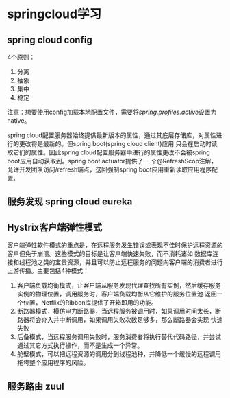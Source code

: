 # springcloud学习

## spring cloud config

4个原则：

1. 分离
2. 抽象
3. 集中
4. 稳定

注意：想要使用config加载本地配置文件，需要将*spring.profiles.active*设置为native。

spring cloud配置服务器始终提供最新版本的属性，通过其底层存储库，对属性进行的更改将是最新的。但spring boot(spring cloud client)应用
只会在启动时读取它们的属性。因此spring cloud配置服务器中进行的属性更改不会被spring boot应用自动获取到。spring boot actuator提供了
一个@RefreshScop注解，允许开发团队访问/refresh端点，这回强制spring boot应用重新读取应用程序配置。

## 服务发现 spring cloud eureka

## Hystrix客户端弹性模式

客户端弹性软件模式的重点是，在远程服务发生错误或表现不佳时保护远程资源的客户但免于崩溃。这些模式的目标是让客户端快速失败，而不消耗诸如
数据库连接和线程池之类的宝贵资源，并且可以防止远程服务的问题向客户端的消费者进行上游传播。主要包括4种模式：

1. 客户端负载均衡模式，让客户端从服务发现代理查找所有实例，然后缓存服务实例的物理位置，调用服务时，客户端负载均衡从它维护的服务位置池
返回一个位置，Netflix的Ribbon库提供了开箱即用的功能。
2. 断路器模式，模仿电力断路器，当远程服务被调用时，如果调用时间太长，断路器将会介入并中断调用，如果调用失败次数足够多，那么断路器会实现
快速失败
3. 后备模式，当远程服务调用失败时，服务消费者将执行替代代码路径，并尝试通过其它方式执行操作，而不是生成一个异常。
4. 舱壁模式，可以把远程资源的调用分到线程池种，并降低一个缓慢的远程调用拖垮整个应用程序的风险。 

## 服务路由 zuul